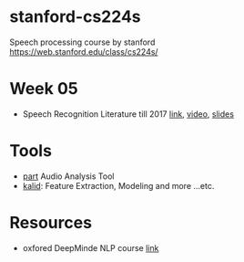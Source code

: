 # stanford-cs224s
Speech processing course by stanford https://web.stanford.edu/class/cs224s/ 

# Week 05
* Speech Recognition Literature till 2017 [link](https://github.com/oxford-cs-deepnlp-2017/lectures#11-lecture-9---speech-recognition-asr-andrew-senior), [video](http://media.podcasts.ox.ac.uk/comlab/deep_learning_NLP/2017-01_deep_NLP_10_text_speech.mp4), [slides](https://github.com/oxford-cs-deepnlp-2017/lectures/blob/master/Lecture%2010%20-%20Text%20to%20Speech.pdf)


# Tools
* [part](https://www.fon.hum.uva.nl/praat/) Audio Analysis Tool
* [kalid](https://github.com/kaldi-asr/kaldi): Feature Extraction, Modeling and more ...etc.

# Resources
* oxfored DeepMinde NLP course [link](https://github.com/oxford-cs-deepnlp-2017/lectures)
